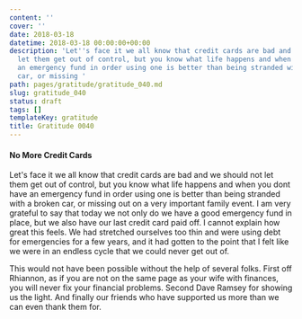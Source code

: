 ```yaml
---
content: ''
cover: ''
date: 2018-03-18
datetime: 2018-03-18 00:00:00+00:00
description: 'Let''s face it we all know that credit cards are bad and we should not
  let them get out of control, but you know what life happens and when you dont have
  an emergency fund in order using one is better than being stranded with a broken
  car, or missing '
path: pages/gratitude/gratitude_040.md
slug: gratitude_040
status: draft
tags: []
templateKey: gratitude
title: Gratitude 0040
---
```


#### No More Credit Cards

Let's face it we all know that credit cards are bad and we should not let them get out of control, but you know what life happens and when you dont have an emergency fund in order using one is better than being stranded with a broken car, or missing out on a very important family event.  I am very grateful to say that today we not only do we have a good emergency fund in place, but we also have our last credit card paid off.  I cannot explain how great this feels.   We had stretched ourselves too thin and were using debt for emergencies for a few years, and it had gotten to the point that I felt like we were in an endless cycle that we could never get out of.


This would not have been possible without the help of several folks.  First off Rhiannon, as if you are not on the same page as your wife with finances, you will never fix your financial problems.  Second Dave Ramsey for showing us the light. And finally our friends who have supported us more than we can even thank them for.